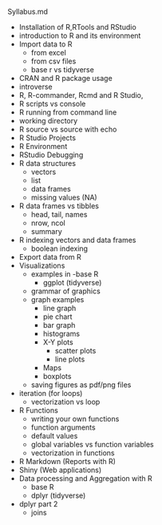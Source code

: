 Syllabus.md


- Installation of R,RTools and RStudio
- introduction to R and its environment
- Import data to R
	- from excel
	- from csv files
	- base r vs tidyverse
- CRAN and R package usage
- introverse
- R, R-commander, Rcmd and R Studio, 
- R scripts vs console
- R running from command line
- working directory
- R source vs source with echo
- R Studio Projects
- R Environment
- RStudio Debugging 
- R data structures
	- vectors
	- list
	- data frames
	- missing values (NA)
- R data frames vs tibbles
	- head, tail, names
	- nrow, ncol
	- summary
- R indexing vectors and data frames
	- boolean indexing
- Export data from R
- Visualizations
	- examples in 
		-base R 
		- ggplot (tidyverse)
	- grammar of graphics
	- graph examples
		- line graph
		- pie chart
		- bar graph
		- histograms
		- X-Y plots
			- scatter plots
			- line plots
		- Maps
		- boxplots
	- saving figures as pdf/png files
- iteration (for loops)
	- vectorization vs loop
- R Functions
	- writing your own functions
	- function arguments
	- default values
	- global variables vs function variables
	- vectorization in functions
- R Markdown (Reports with R)
- Shiny (Web applications)
-  Data processing and Aggregation with R
	- base R
	- dplyr (tidyverse)
- dplyr part 2
	- joins


